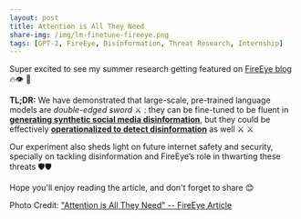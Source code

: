 ```yaml
---
layout: post
title: Attention is All They Need
share-img: /img/lm-finetune-fireeye.png
tags: [GPT-2, FireEye, Disinformation, Threat Research, Internship]
---
```


Super excited to see my summer research getting featured on [FireEye blog](https://www.fireeye.com/blog/threat-research/2019/11/combatting-social-media-information-operations-neural-language-models.html)  🔥👁 🦄 

 **TL;DR:** We have demonstrated that large-scale, pre-trained language models are *double-edged sword* ⚔️ : they can be fine-tuned to be fluent in <u>**generating synthetic social media disinformation**</u>, but they could be effectively <u>**operationalized to detect disinformation**</u> as well ⚔️ ⚔️  

Our experiment also sheds light on future internet safety and security, specially on tackling disinformation and FireEye’s role in thwarting these threats 🛡🛡 

Hope you'll enjoy reading the article, and don't forget to share 😊 

Photo Credit: ["Attention is All They Need" -- FireEye Article](https://www.fireeye.com/blog/threat-research/2019/11/combatting-social-media-information-operations-neural-language-models.html)